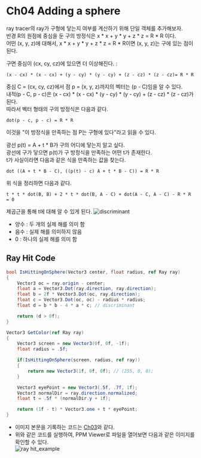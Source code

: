 # Ch04 Adding a sphere
  
ray tracer의 ray가 구형에 닿는지 여부를 계산하기 위해 단일 객체를 추가해보자.  
반경 R의 원점에 중심을 둔 구의 방정식은 x \* x + y \* y + z \* z = R \* R 이다.  
어떤 (x, y, z)에 대해서, x \* x + y \* y + z \* z = R \* R이면 (x, y, z)는 구에 있는 점이 된다.   

구면 중심이 (cx, cy, cz)에 있으면 더 이상해진다. :  
```
(x - cx) * (x - cx) + (y - cy) * (y - cy) + (z - cz) * (z - cz)= R * R  
```

중심 C = (cx, cy, cz)에서 점 p = (x, y, z)까지의 벡터는 (p - C)임을 알 수 있다.  
내적(p - C, p - c)은 (x - cx) \* (x - cx) \* (y - cy) \* (y - cy) + (z - cz) \* (z - cz)가 된다.  
따라서 벡터 형태의 구의 방정식은 다음과 같다.
```
dot(p - c, p - c) = R * R
```
이것을 "이 방정식을 만족하는 점 P는 구형에 있다"라고 읽을 수 있다.  
  
광선 p(t) = A + t \* B가 구의 어디에 닿는지 알고 싶다.  
광선에 구가 닿으면 p(t)가 구 방정식을 만족하는 어떤 t가 존재한다.  
t가 사실이라면 다음과 같은 식을 만족하는 값을 찾는다.  
```
dot ((A + t * B - C), ((p(t) - c) A + t * B - C)) = R * R   
```

위 식을 정리하면 다음과 같다.
```
t * t * dot(B, B) + 2 * t * dot(B, A - C) + dot(A - C, A - C) - R * R = 0
```

  
제곱근을 통해 t에 대해 알 수 있게 된다.
![discriminant](https://user-images.githubusercontent.com/15705675/50888091-3451a200-1438-11e9-9ccf-1e513fcc6875.png)
* 양수 : 두 개의 실제 해를 의미 함 
* 음수 : 실제 해를 의미하지 않음
* 0 : 하나의 실제 해를 의미 함


## Ray Hit Code
``` csharp
bool IsHittingOnSphere(Vector3 center, float radius, ref Ray ray)
{
    Vector3 oc = ray.origin - center;
    float a = Vector3.Dot(ray.direction, ray.direction);
    float b = 2f * Vector3.Dot(oc, ray.direction);
    float c = Vector3.Dot(oc, oc) - radius * radius;
    float d = b * b - 4 * a * c; // discriminant

    return (d > 0f);
}

Vector3 GetColor(ref Ray ray)
{
    Vector3 screen = new Vector3(0f, 0f, -1f);
    float radius = .5f;

    if(IsHittingOnSphere(screen, radius, ref ray))
    {
        return new Vector3(1f, 0f, 0f); // (255, 0, 0);
    }

    Vector3 eyePoint = new Vector3(.5f, .7f, 1f);
    Vector3 normalDir = ray.direction.normalized;
    float t = .5f * (normalDir.y + 1f);

    return (1f - t) * Vector3.one + t * eyePoint;
}
```

* 이미지 본문을 기록하는 코드는 [Ch03](https://github.com/yuriver/Ray-Tracing-Library-cpp-to-cs-/tree/master/Ch03/)와 같다.  
* 위와 같은 코드를 실행하여, PPM Viewer로 파일을 열어보면 다음과 같은 이미지를 확인할 수 있다.    
![ray hit_example](https://user-images.githubusercontent.com/15705675/50889108-7c71c400-143a-11e9-8770-87695f18ddbf.png)
